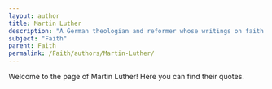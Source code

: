 ```yaml
---
layout: author
title: Martin Luther
description: "A German theologian and reformer whose writings on faith and the doctrine of justification by faith alone sparked the Protestant Reformation."
subject: "Faith"
parent: Faith
permalink: /Faith/authors/Martin-Luther/
---
```


Welcome to the page of Martin Luther! Here you can find their quotes.
